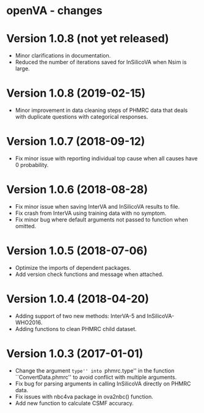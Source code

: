 # openVA - changes

Version 1.0.8 (not yet released)
==========================
+ Minor clarifications in documentation.
+ Reduced the number of iterations saved for InSilicoVA when Nsim is large.


Version 1.0.8 (2019-02-15)
==========================
+ Minor improvement in data cleaning steps of PHMRC data that deals with duplicate questions with categorical responses.

Version 1.0.7 (2018-09-12)
==========================
+ Fix minor issue with reporting individual top cause when all causes have 0 probability.


Version 1.0.6 (2018-08-28)
==========================
+ Fix minor issue when saving InterVA and InSilicoVA results to file.
+ Fix crash from InterVA using training data with no symptom. 
+ Fix minor bug where default arguments not passed to function when omitted.

Version 1.0.5 (2018-07-06)
==========================
+ Optimize the imports of dependent packages.
+ Add version check functions and message when attached.

Version 1.0.4 (2018-04-20)
==========================
+ Adding support of two new methods: InterVA-5 and InSilicoVA-WHO2016.
+ Adding functions to clean PHMRC child dataset.


Version 1.0.3 (2017-01-01)
==========================
+ Change the argument ``type'' into ``phmrc.type'' in the function ``ConvertData.phmrc'' to avoid conflict with multiple arguments.
+ Fix bug for parsing arguments in calling InSilicoVA directly on PHMRC data.
+ Fix issues with nbc4va package in ova2nbc() function.
+ Add new function to calculate CSMF accuracy.
    

